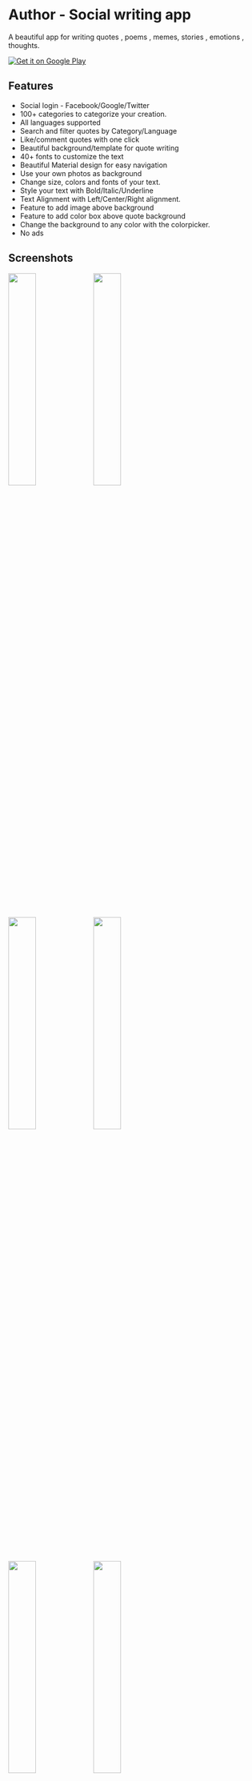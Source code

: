 # Author - Social writing app
A beautiful app for writing quotes , poems , memes, stories , emotions , thoughts.

<a href='https://play.google.com/store/apps/details?id=com.alfanse.author&utm_source=github&utm_campaign=home page&pcampaignid=MKT-Other-global-all-co-prtnr-py-PartBadge-Mar2515-1'><img alt='Get it on Google Play' src='https://play.google.com/intl/en_us/badges/images/generic/en_badge_web_generic.png'/></a>

<h2>Features</h2>

* Social login - Facebook/Google/Twitter
* 100+ categories to categorize your creation.
* All languages supported 
* Search and filter quotes by Category/Language
* Like/comment quotes with one click
* Beautiful background/template for quote writing
* 40+ fonts to customize the text
* Beautiful Material design for easy navigation
* Use your own photos as background
* Change size, colors and fonts of your text.
* Style your text with Bold/Italic/Underline
* Text Alignment with Left/Center/Right alignment.
* Feature to add image above background
* Feature to add color box above quote background
* Change the background to any color with the colorpicker.
* No ads

<h2>Screenshots</h2>

<img src="https://lh3.googleusercontent.com/rhj4xqODlotpJl47t6mJOYEikut51HONXQgZ0fWFh36ZvLuODC6QJBd21xWj7UQzhA=h900-rw" width="33%" /> <img src="https://lh3.googleusercontent.com/W7NNRKHtMqpDul4jXEplTPPYm4CMrioSmNHiSAqWbtvPB5gw27jd3TP6ha34pVLMpvU=h900-rw" width="33%" />
<img src="https://lh3.googleusercontent.com/OylYCVCPv5I9aY0xvv_nydMrKpfGUHqZ1QJXO6JXooCcPuL4-h3tCosWBSwpkeC0hqZY=h900-rw" width="33%"/> <img src="https://lh3.googleusercontent.com/ogZR2H5_xdmWkTLUC_inD-3a-dAym_szaz4XXugNlh0k667OlIjek-GW9O7uPqC9Iw=h900-rw" width="33%" />
<img src="https://lh3.googleusercontent.com/9C9SMz4l-HgUnTEtrb_-8TYycFr8dCaOy0NAJbuOFTmYJ5X5Qv3sn4S7sgiri2U4AA=h900-rw" width="33%" />
<img src="https://lh3.googleusercontent.com/cnrKJYg-B2ZoAN5q9N8_Ip713zelUDRPN5N11m5xWaKUKkabow9w-5lI8ghAaJj4Fyk=h900-rw" width="33%" />
<img src="https://lh3.googleusercontent.com/2rCERukBweJhEoTf_0Zi3JKOu0cZrN4B-hxjMnj-GXIyHOriIItNWmXcymjo3zgblPU=h900-rw" width="33%" />
<img src="https://lh3.googleusercontent.com/shsvQF21lvbUuwGYRjA0j2uvyaJZbrz-lcnneed9Y0KNmX0-XzCs3Ag-IW_7mT_AmSLG=h900-rw" width="33%" />

<h2>Watch on youtube</h2>

[![Author video](https://img.youtube.com/vi/s0W1QdjIiwo/0.jpg)](https://www.youtube.com/watch?v=s0W1QdjIiwo)


## Authors

* **Sachin Rana** - [Sachin Rana](https://github.com/sachinrana135)

## License

This project is licensed under the Apache License 2.0 - see the [LICENSE.md](LICENSE.md) file for details
